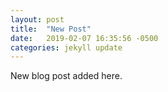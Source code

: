 ```yaml
---
layout: post
title:  "New Post"
date:   2019-02-07 16:35:56 -0500
categories: jekyll update
---
```


New blog post added here.
